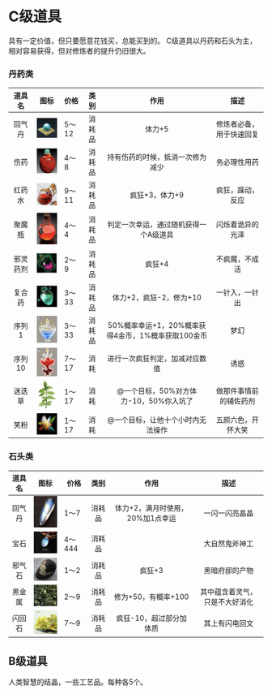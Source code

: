 # C级道具

具有一定价值，但只要愿意花钱买，总能买到的。
C级道具以丹药和石头为主，相对容易获得，但对修炼者的提升仍旧很大。

### 丹药类

|  道具名	|                             图标																	| 价格	|  类别	|                        作用						|           描述					|
| :------:	| :----------------------------------------------------------:										| -----	| :----:| :------------------------------------------------:| :----------------------:			|
|  回气丹	| <img src="../img/image-20200318002617845.png" alt="image-20200318002617845" style="width:75px;" />| 5～12	| 消耗品|                       体力+5						| 修炼者必备，用于快速回复			|
|  伤药		| <img src="../img/image-20200318010509264.png" alt="image-20200318010509264" style="width:75px;" />| 4～8	| 消耗品|          持有伤药的时候，抵消一次修为减少			|       务必理性用药				|
|  红药水	| <img src="../img/image-20200318003633495.png" alt="image-20200318003633495" style="width:75px;" />| 9～11	| 消耗品|                   疯狂+3，体力+9					|     疯狂，躁动，反应				|
|  聚魔瓶	| <img src="../img/image-20200318004152309.png" alt="image-20200318004152309" style="width:75px;" />| 4～4	| 消耗品|       判定一次幸运，通过随机获得一个A级道具		|     闪烁着诡异的光泽				|
|  邪灵药剂	| <img src="../img/image-20200318004657045.png" alt="image-20200318004657045" style="width:75px;" />| 2～9	| 消耗品|                       疯狂+4						|      不疯魔，不成活				|
|  复合药	| <img src="../img/image-20200318005224528.png" alt="image-20200318005224528" style="width:75px;" />| 3～33	| 消耗品|              体力+2，疯狂-2，修为+10				|      一针入，一针出				|
|  序列1	| <img src="../img/image-20200318005943956.png" alt="image-20200318005943956" style="width:75px;" />| 3～33	| 消耗品| 50%概率幸运+1，20%概率获得4金币，1%概率获取100金币|           梦幻					|
|  序列10	| <img src="../img/image-20200318010744032.png" alt="image-20200318010744032" style="width:75px;" />| 7～17	|  消耗	|           进行一次疯狂判定，加减对应数值			|           诱惑					|
|  迷迭草	| <img src="../img/image-20200318092920769.png" alt="image-20200318010744032" style="width:75px;" />| 1～17	|  消耗	|        @一个目标，50%对方体力-10，50%你入坑了		|           做那件事情前的辅佐药剂	|
|  笑粉		| <img src="../img/image-20200318093149748.png" alt="image-20200318010744032" style="width:75px;" />| 1～17	|  消耗	|           @一个目标，让他十个小时内无法操作		|           五颜六色，开怀大笑		|


### 石头类

| 道具名|                             图标																	| 价格	|  类别	|               作用					|       描述					|
| :----:| :----------------------------------------------------------:										| ------| :----:| :------------------------------:		| :--------------:				|
| 回气丹| <img src="../img/image-20200318011118476.png" alt="image-20200318011118476" style="width:75px;" />	| 1～7	| 消耗品| 体力+2，满月时使用，20%加1点幸运		|  一闪一闪亮晶晶				|
|  宝石	| <img src="../img/image-20200318011605198.png" alt="image-20200318011605198" style="width:75px;" />	| 4～444| 消耗品|										|  大自然鬼斧神工				|
| 邪气石| <img src="../img/image-20200318011925063.png" alt="image-20200318011925063" style="width:75px;" />	| 1～2	| 消耗品|              疯狂+3					| 黑暗府邸的产物				|
| 黑金属| <img src="../img/image-20200318093547129.png" alt="image-20200318011925063" style="width:75px;" />	| 2～9	| 消耗品|              修为+50，有概率+100		| 其中蕴含着灵气，只是不大好消化|
| 闪回石| <img src="../img/image-20200318094150985.png" alt="image-20200318011925063" style="width:75px;" />	| 7～9	| 消耗品|              疯狂-10，超过部分加体质	| 其上有闪电回文				|

## B级道具

人类智慧的结晶，一些工艺品。每种各5个。








